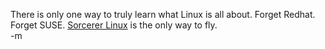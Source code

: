 There is only one way to truly learn what Linux is all about.  Forget Redhat.  Forget SUSE.  <a href="http://sorcerer.wox.org/">Sorcerer Linux</a> is the only way to fly.
<br />-m
<br />
<br />
